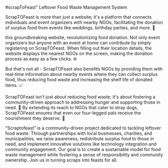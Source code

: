 #scrapToFeast" Leftover Food Waste Management System



ScrapTOFeast is more than just a website; it's a platform that connects individuals and event organizers with nearby NGOs, facilitating the donation of surplus food from events like weddings, birthday parties, and more. 🎉

 this groundbreaking website, revolutionizing food donation. Not only event organizers but anyone with an event at home can contribute by simply registering on ScrapTOFeast. When filling out their location details, the website displays the nearest NGOs on the screen, making the donation process as easy as a few clicks. 🌐

But that's not all - ScrapTOFeast also benefits NGOs by providing them with real-time information about nearby events where they can collect surplus food, thus reducing food waste and increasing the shelf life of donated items. 📈

ScrapTOFeast isn't just about reducing food waste; it's about fostering a community-driven approach to addressing hunger and supporting those in need. 🤝 By extending its reach to NGOs that cater to stray dogs, ScrapTOFeast ensures that even our four-legged pals receive the nourishment they deserve. 🐶

"Scraptofeast" is a community-driven project dedicated to tackling leftover food waste. Through partnerships with local businesses, charities, and municipalities, we raise awareness, redistribute surplus food to those in need, and implement innovative solutions like technology integration and community engagement. Our goal is to create a sustainable model for food waste management while fostering a sense of responsibility and community ownership. Join us in turning scraps into feasts for all.

